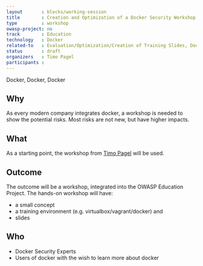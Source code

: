 ```yaml
---
layout       : blocks/working-session
title        : Creation and Optimization of a Docker Security Workshop
type         : workshop
owasp-project: no
track        : Education
technology   : Docker
related-to   : Evaluation/Optimization/Creation of Training Slides, Docker Security
status       : draft
organizers   : Timo Pagel
participants :
---
```

Docker, Docker, Docker

## Why
As every modern company integrates docker, a workshop is needed to show the potential risks. Most risks are not new, but have higher impacts.

## What
As a starting point, the workshop from [Timo Pagel](https://github.com/wurstbrot/docker-security-workshop) will be used. 

## Outcome
The outcome will be a workshop, integrated into the OWASP Education Project. The hands-on workshop will have:
- a small concept
- a training environment (e.g. virtualbox/vagrant/docker) and
- slides

## Who
- Docker Security Experts
- Users of docker with the wish to learn more about docker
